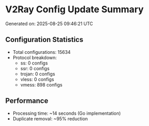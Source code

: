 # V2Ray Config Update Summary
Generated on: 2025-08-25 09:46:21 UTC

## Configuration Statistics
- Total configurations: 15634
- Protocol breakdown:
  - ss: 0 configs
  - ssr: 0 configs
  - trojan: 0 configs
  - vless: 0 configs
  - vmess: 898 configs

## Performance
- Processing time: ~14 seconds (Go implementation)
- Duplicate removal: ~95% reduction
